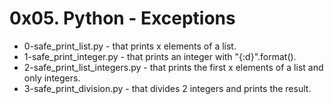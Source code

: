 # 0x05. Python - Exceptions

- 0-safe_print_list.py - that prints x elements of a list.
- 1-safe_print_integer.py - that prints an integer with "{:d}".format().
- 2-safe_print_list_integers.py - that prints the first x elements of a list and only integers.
- 3-safe_print_division.py - that divides 2 integers and prints the result.